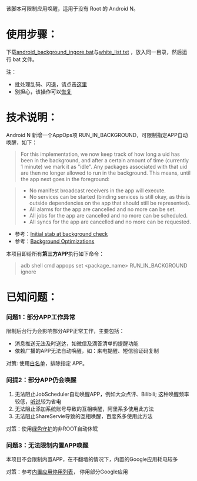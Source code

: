 该脚本可限制应用唤醒，适用于没有 Root 的 Android N。

# 使用步骤：

下载[android_background_ingore.bat](https://raw.githubusercontent.com/Jiangyiqun/android_background_ignore/master/android_background_ignore/android_background_ingore.bat)与[white_list.txt](https://raw.githubusercontent.com/Jiangyiqun/android_background_ignore/master/android_background_ignore/white_list.txt) ，放入同一目录，然后运行 bat 文件。

注： 
- 批处理乱码、闪退，请点击[这里](https://github.com/Jiangyiqun/android_background_ignore/wiki/%E6%89%B9%E5%A4%84%E7%90%86%E4%B9%B1%E7%A0%81,%E9%97%AA%E9%80%80)
- 别担心，该操作可以[恢复](https://github.com/Jiangyiqun/android_background_ignore/wiki/%E5%A6%82%E4%BD%95%E6%81%A2%E5%A4%8D%EF%BC%9F)


# 技术说明：
Android N 新增一个AppOps项 RUN_IN_BACKGROUND，可限制指定APP自动唤醒，如下：

> For this implementation, we now keep track of how long a uid has
> been in the background, and after a certain amount of time
> (currently 1 minute) we mark it as "idle".  Any packages associated
> with that uid are then no longer allowed to run in the background.
> This means, until the app next goes in the foreground:

> - No manifest broadcast receivers in the app will execute.
> - No services can be started (binding services is still okay,
>   as this is outside dependencies on the app that should still
>   be represented).
> - All alarms for the app are cancelled and no more can be set.
> - All jobs for the app are cancelled and no more can be scheduled.
> - All syncs for the app are cancelled and no more can be requested.

- 参考：[Initial stab at background check](https://android.googlesource.com/platform/frameworks/base/+/bef28feba57be7fd6a4d14a85a8229154338b2ed%5E%21/core/java/android/app/AppOpsManager.java)
- 参考：[Background Optimizations](https://developer.android.com/topic/performance/background-optimization.html)

本项目即给所有**第三方APP**执行如下命令：
> adb shell cmd appops set <package_name> RUN_IN_BACKGROUND ignore

# 已知问题：

### 问题1：部分APP工作异常

限制后台行为会影响部分APP正常工作，主要包括：
- 消息推送无法及时送达，如微信及滴答清单的提醒功能
- 依赖广播的APP无法自动唤醒，如：来电提醒、短信验证码复制

对策: 使用[白名单](https://github.com/Jiangyiqun/android_background_ignore/blob/master/white_list.txt)，排除指定 APP。

### 问提2：部分APP仍会唤醒

1. 无法阻止JobScheduler自动唤醒APP，例如大众点评、Bilibili; 这种唤醒频率较低，[听说](https://www.zhihu.com/question/24360587)较为省电
2. 无法阻止添加系统账号导致的互相唤醒，阿里系多使用此方法
3. 无法阻止ShareServie导致的互相唤醒，百度系多使用此方法

对策：使用[绿色守护](https://github.com/Jiangyiqun/android_background_ignore/tree/master/greenify)的非ROOT自动休眠

### 问题3：无法限制内置APP唤醒

本项目不会限制内置APP，在不翻墙的情况下，内置的Google应用耗电较多

对策：参考[内置应用停用列表](https://github.com/Jiangyiqun/android_background_ignore/tree/master/disable_google_apps)， 停用部分Google应用


